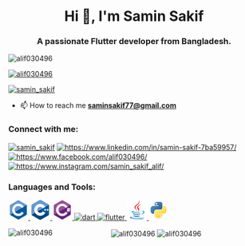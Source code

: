 <h1 align="center">Hi 👋, I'm Samin Sakif</h1>
<h3 align="center">A passionate Flutter developer from Bangladesh.</h3>

<p align="left"> <img src="https://komarev.com/ghpvc/?username=alif030496&label=Profile%20views&color=0e75b6&style=flat" alt="alif030496" /> </p>

<p align="left"> <a href="https://github.com/ryo-ma/github-profile-trophy"><img src="https://github-profile-trophy.vercel.app/?username=alif030496&column=7&row=1" alt="alif030496" /></a> </p>

<p align="left"> <a href="https://twitter.com/samin_sakif" target="blank"><img src="https://img.shields.io/twitter/follow/samin_sakif?logo=twitter&style=for-the-badge" alt="samin_sakif" /></a> </p>

- 📫 How to reach me **saminsakif77@gmail.com**

<h3 align="left">Connect with me:</h3>
<p align="left">
<a href="https://twitter.com/samin_sakif" target="blank"><img align="center" src="https://raw.githubusercontent.com/rahuldkjain/github-profile-readme-generator/master/src/images/icons/Social/twitter.svg" alt="samin_sakif" height="30" width="40" /></a>
<a href="https://linkedin.com/in/https://www.linkedin.com/in/samin-sakif-7ba59957/" target="blank"><img align="center" src="https://raw.githubusercontent.com/rahuldkjain/github-profile-readme-generator/master/src/images/icons/Social/linked-in-alt.svg" alt="https://www.linkedin.com/in/samin-sakif-7ba59957/" height="30" width="40" /></a>
<a href="https://fb.com/https://www.facebook.com/alif030496/" target="blank"><img align="center" src="https://raw.githubusercontent.com/rahuldkjain/github-profile-readme-generator/master/src/images/icons/Social/facebook.svg" alt="https://www.facebook.com/alif030496/" height="30" width="40" /></a>
<a href="https://instagram.com/https://www.instagram.com/samin_sakif_alif/" target="blank"><img align="center" src="https://raw.githubusercontent.com/rahuldkjain/github-profile-readme-generator/master/src/images/icons/Social/instagram.svg" alt="https://www.instagram.com/samin_sakif_alif/" height="30" width="40" /></a>
</p>

<h3 align="left">Languages and Tools:</h3>
<p align="left"> <a href="https://www.cprogramming.com/" target="_blank" rel="noreferrer"> <img src="https://raw.githubusercontent.com/devicons/devicon/master/icons/c/c-original.svg" alt="c" width="40" height="40"/> </a> <a href="https://www.w3schools.com/cpp/" target="_blank" rel="noreferrer"> <img src="https://raw.githubusercontent.com/devicons/devicon/master/icons/cplusplus/cplusplus-original.svg" alt="cplusplus" width="40" height="40"/> </a> <a href="https://www.w3schools.com/cs/" target="_blank" rel="noreferrer"> <img src="https://raw.githubusercontent.com/devicons/devicon/master/icons/csharp/csharp-original.svg" alt="csharp" width="40" height="40"/> </a> <a href="https://dart.dev" target="_blank" rel="noreferrer"> <img src="https://www.vectorlogo.zone/logos/dartlang/dartlang-icon.svg" alt="dart" width="40" height="40"/> </a> <a href="https://flutter.dev" target="_blank" rel="noreferrer"> <img src="https://www.vectorlogo.zone/logos/flutterio/flutterio-icon.svg" alt="flutter" width="40" height="40"/> </a> <a href="https://www.java.com" target="_blank" rel="noreferrer"> <img src="https://raw.githubusercontent.com/devicons/devicon/master/icons/java/java-original.svg" alt="java" width="40" height="40"/> </a> <a href="https://www.python.org" target="_blank" rel="noreferrer"> <img src="https://raw.githubusercontent.com/devicons/devicon/master/icons/python/python-original.svg" alt="python" width="40" height="40"/> </a> </p>

<p align="center"><img align="left" src="https://github-readme-stats.vercel.app/api/top-langs?username=alif030496&show_icons=true&locale=en&layout=compact" alt="alif030496" /></p>
<div align="center">
<img align="center" height="170" width="400" src="https://github-readme-stats.vercel.app/api?username=alif030496&show_icons=true&locale=en" alt="alif030496" />

<img align="center" height="170" width="400" src="https://github-readme-streak-stats.herokuapp.com/?user=alif030496&" alt="alif030496" />
</div>
